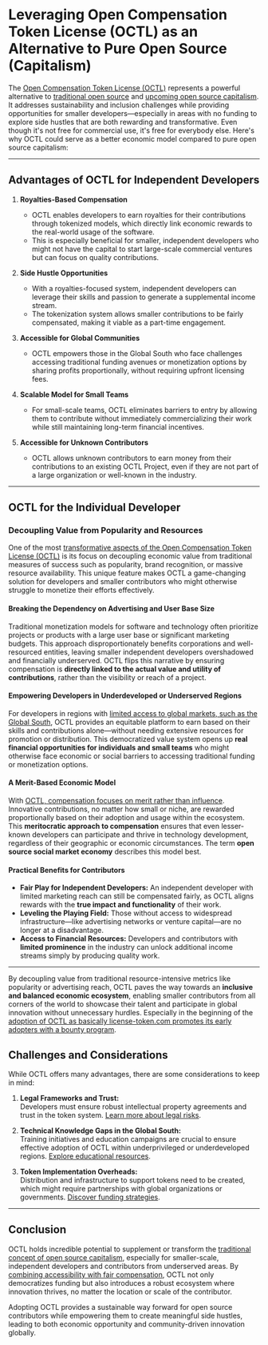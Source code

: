 # Leveraging Open Compensation Token License (OCTL) as an Alternative to Pure Open Source (Capitalism)

The [Open Compensation Token License (OCTL)](https://github.com/open-compensation-token-license/octl/tree/main) represents a powerful alternative to [traditional open source](https://de.wikipedia.org/wiki/Open_Source) and [upcoming open source capitalism](https://www.license-token.com/wiki/open-source-capitalism-opportunities-and-challenges-global-south). It addresses sustainability and inclusion challenges while providing opportunities for smaller developers—especially in areas with no funding to explore side hustles that are both rewarding and transformative. Even though it's not free for commercial use, it's free for everybody else. Here's why OCTL could serve as a better economic model compared to pure open source capitalism:

---

## **Advantages of OCTL for Independent Developers**

1. **Royalties-Based Compensation**
   - OCTL enables developers to earn royalties for their contributions through tokenized models, which directly link economic rewards to the real-world usage of the software.
   - This is especially beneficial for smaller, independent developers who might not have the capital to start large-scale commercial ventures but can focus on quality contributions.

2. **Side Hustle Opportunities**
   - With a royalties-focused system, independent developers can leverage their skills and passion to generate a supplemental income stream.
   - The tokenization system allows smaller contributions to be fairly compensated, making it viable as a part-time engagement.

3. **Accessible for Global Communities**
   - OCTL empowers those in the Global South who face challenges accessing traditional funding avenues or monetization options by sharing profits proportionally, without requiring upfront licensing fees.

4. **Scalable Model for Small Teams**
   - For small-scale teams, OCTL eliminates barriers to entry by allowing them to contribute without immediately commercializing their work while still maintaining long-term financial incentives.

5. **Accessible for Unknown Contributors**
   - OCTL allows unknown contributors to earn money from their contributions to an existing OCTL Project, even if they are not part of a large organization or well-known in the industry.

---

## **OCTL for the Individual Developer**

### **Decoupling Value from Popularity and Resources**

One of the most [transformative aspects of the Open Compensation Token License (OCTL)](https://www.license-token.com/wiki/octl-alternative-to-pure-open-source-capitalism) is its focus on decoupling economic value from traditional measures of success such as popularity, brand recognition, or massive resource availability. This unique feature makes OCTL a game-changing solution for developers and smaller contributors who might otherwise struggle to monetize their efforts effectively.

#### **Breaking the Dependency on Advertising and User Base Size**
Traditional monetization models for software and technology often prioritize projects or products with a large user base or significant marketing budgets. This approach disproportionately benefits corporations and well-resourced entities, leaving smaller independent developers overshadowed and financially underserved. OCTL flips this narrative by ensuring compensation is **directly linked to the actual value and utility of contributions**, rather than the visibility or reach of a project.

#### **Empowering Developers in Underdeveloped or Underserved Regions**
For developers in regions with [limited access to global markets, such as the Global South](https://www.license-token.com/wiki/open-source-capitalism-opportunities-and-challenges-global-south), OCTL provides an equitable platform to earn based on their skills and contributions alone—without needing extensive resources for promotion or distribution. This democratized value system opens up **real financial opportunities for individuals and small teams** who might otherwise face economic or social barriers to accessing traditional funding or monetization options.

#### **A Merit-Based Economic Model**
With [OCTL, compensation focuses on merit rather than influence](https://github.com/open-compensation-token-license/octl/blob/main/octl-whitepaper.md). Innovative contributions, no matter how small or niche, are rewarded proportionally based on their adoption and usage within the ecosystem. This **meritocratic approach to compensation** ensures that even lesser-known developers can participate and thrive in technology development, regardless of their geographic or economic circumstances. The term **open source social market economy** describes this model best.

#### **Practical Benefits for Contributors**
- **Fair Play for Independent Developers:** An independent developer with limited marketing reach can still be compensated fairly, as OCTL aligns rewards with the **true impact and functionality** of their work.
- **Leveling the Playing Field:** Those without access to widespread infrastructure—like advertising networks or venture capital—are no longer at a disadvantage.
- **Access to Financial Resources:** Developers and contributors with **limited prominence** in the industry can unlock additional income streams simply by producing quality work.

---

By decoupling value from traditional resource-intensive metrics like popularity or advertising reach, OCTL paves the way towards an **inclusive and balanced economic ecosystem**, enabling smaller contributors from all corners of the world to showcase their talent and participate in global innovation without unnecessary hurdles. Especially in the beginning of the [adoption of OCTL as basically license-token.com promotes its early adopters with a bounty program](https://www.license-token.com).

## **Challenges and Considerations**

While OCTL offers many advantages, there are some considerations to keep in mind:
1. **Legal Frameworks and Trust:**  
   Developers must ensure robust intellectual property agreements and trust in the token system. [Learn more about legal risks](https://www.license-token.com/wiki/contributor-license-agreement-cla-legal-risks).
   
2. **Technical Knowledge Gaps in the Global South:**  
   Training initiatives and education campaigns are crucial to ensure effective adoption of OCTL within underprivileged or underdeveloped regions. [Explore educational resources](https://www.license-token.com/wiki/open-source-funding-for-educational-resources).

3. **Token Implementation Overheads:**  
   Distribution and infrastructure to support tokens need to be created, which might require partnerships with global organizations or governments. [Discover funding strategies](https://www.license-token.com/wiki/open-source-funding-strategies).

---

## **Conclusion**

OCTL holds incredible potential to supplement or transform the [traditional concept of open source capitalism](https://www.license-token.com/wiki/open-source-project-economic-models), especially for smaller-scale, independent developers and contributors from underserved areas. By [combining accessibility with fair compensation](https://github.com/open-compensation-token-license/octl/blob/main/octl-whitepaper.md), OCTL not only democratizes funding but also introduces a robust ecosystem where innovation thrives, no matter the location or scale of the contributor.

Adopting OCTL provides a sustainable way forward for open source contributors while empowering them to create meaningful side hustles, leading to both economic opportunity and community-driven innovation globally.